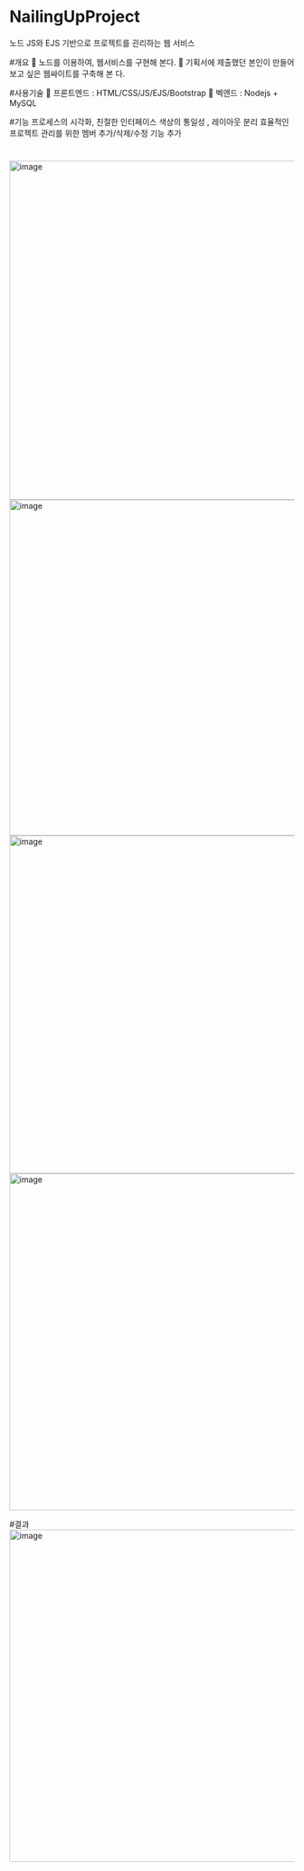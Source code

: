 # NailingUpProject
노드 JS와 EJS 기반으로 프로젝트를 괸리하는  웹 서비스

#개요
 노드를 이용하여, 웹서비스를 구현해 본다. 
 기획서에 제출했던 본인이 만들어보고 싶은 웹싸이트를 구축해 본
다.

#사용기술
 프론트엔드 : HTML/CSS/JS/EJS/Bootstrap
 벡엔드 : Nodejs + MySQL

#기능
프로세스의 시각화, 친절한 인터페이스
색상의 통일성 , 레이아웃 분리
효율적인 프로젝트 관리를 위한 멤버 추가/삭제/수정 기능 추가

#
<img width="598" alt="image" src="https://github.com/Raisin27/NailingUpProject/assets/104148147/ce513e6d-f927-4b68-b504-42e6f59ddc82">

<img width="592" alt="image" src="https://github.com/Raisin27/NailingUpProject/assets/104148147/c9f7f6f6-7961-4d4a-82a6-3272a6df0d93">

<img width="596" alt="image" src="https://github.com/Raisin27/NailingUpProject/assets/104148147/e0aa7fbf-2ca3-4e55-a5dc-bbf6068d60de">

<img width="594" alt="image" src="https://github.com/Raisin27/NailingUpProject/assets/104148147/bdaef6fe-7b93-4152-8120-ba02fe4904bc">

#결과
<img width="586" alt="image" src="https://github.com/Raisin27/NailingUpProject/assets/104148147/9808e696-45ba-442c-8283-49b987169132">
